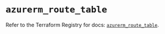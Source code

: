 # `azurerm_route_table`

Refer to the Terraform Registry for docs: [`azurerm_route_table`](https://registry.terraform.io/providers/hashicorp/azurerm/3.100.0/docs/resources/route_table).
